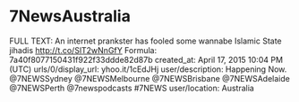 # 7NewsAustralia

FULL TEXT: An internet prankster has fooled some wannabe Islamic State jihadis http://t.co/SlT2wNnGfY
Formula: 7a40f8077150431f922f33ddde82d87b
created_at: April 17, 2015 10:04 PM (UTC)
urls/0/display_url: yhoo.it/1cEdJHj
user/description: Happening Now. @7NEWSSydney @7NEWSMelbourne @7NEWSBrisbane @7NEWSAdelaide @7NEWSPerth @7newspodcasts #7NEWS
user/location: Australia